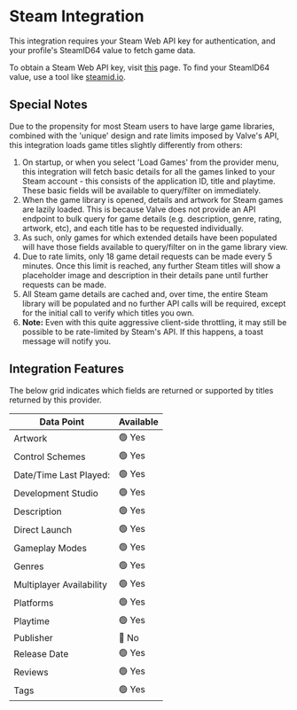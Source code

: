 ﻿# Steam Integration

This integration requires your Steam Web API key for authentication, and your profile's SteamID64 value to fetch game data.

To obtain a Steam Web API key, visit [this](https://steamcommunity.com/dev/apikey) page.
To find your SteamID64 value, use a tool like [steamid.io](https://steamid.io).

## Special Notes

Due to the propensity for most Steam users to have large game libraries, combined with the 'unique' design and rate limits imposed by Valve's API, this integration loads game titles slightly differently from others:

 1. On startup, or when you select 'Load Games' from the provider menu, this integration will fetch basic details for all the games linked to your Steam account - this consists of the application ID, title and playtime. These basic fields will be available to query/filter on immediately.
 2. When the game library is opened, details and artwork for Steam games are lazily loaded. This is because Valve does not provide an API endpoint to bulk query for game details (e.g. description, genre, rating, artwork, etc), and each title has to be requested individually.
 3. As such, only games for which extended details have been populated will have those fields available to query/filter on in the game library view.
 4. Due to rate limits, only 18 game detail requests can be made every 5 minutes. Once this limit is reached, any further Steam titles will show a placeholder image and description in their details pane until further requests can be made.
 5. All Steam game details are cached and, over time, the entire Steam library will be populated and no further API calls will be required, except for the initial call to verify which titles you own.
 6. **Note:** Even with this quite aggressive client-side throttling, it may still be possible to be rate-limited by Steam's API. If this happens, a toast message will notify you.

## Integration Features

The below grid indicates which fields are returned or supported by titles returned by this provider.

| Data Point | Available |
|--|--|
| Artwork | 🟢 Yes |
| Control Schemes | 🟢 Yes |
| Date/Time Last Played: | 🟢 Yes |
| Development Studio | 🟢 Yes |
| Description | 🟢 Yes |
| Direct Launch | 🟢 Yes |
| Gameplay Modes | 🟢 Yes |
| Genres | 🟢 Yes |
| Multiplayer Availability | 🟢 Yes |
| Platforms | 🟢 Yes |
| Playtime | 🟢 Yes |
| Publisher | 🔴 No |
| Release Date | 🟢 Yes |
| Reviews | 🟢 Yes |
| Tags | 🟢 Yes |